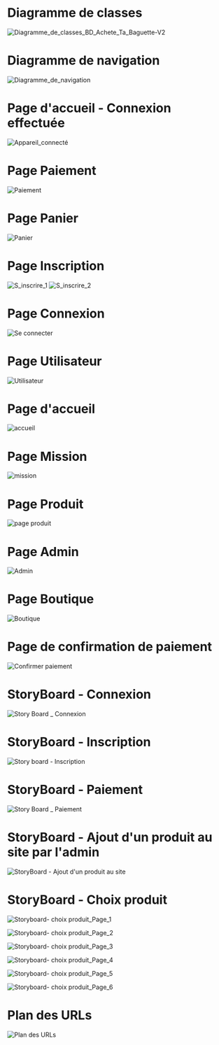 <h1>Diagramme de classes</h1>

![Diagramme_de_classes_BD_Achete_Ta_Baguette-V2](https://github.com/cegepmatane/AcheteTaBaguette/blob/master/documentation/Diagrammes/Diagramme_de_classes_BD_Achete_Ta_Baguette-V2.png)

<h1>Diagramme de navigation</h1>

![Diagramme_de_navigation](https://github.com/cegepmatane/AcheteTaBaguette/blob/master/documentation/Diagrammes/Diagramme_de_navigation.png)

<h1>Page d'accueil - Connexion effectuée</h1>

![Appareil_connecté](https://github.com/cegepmatane/AcheteTaBaguette/blob/master/documentation/Maquettes/Accueil_connect%C3%A9.png)

<h1>Page Paiement</h1>

![Paiement](https://github.com/cegepmatane/AcheteTaBaguette/blob/master/documentation/Maquettes/Paiement.png)

<h1>Page Panier</h1>

![Panier](https://github.com/cegepmatane/AcheteTaBaguette/blob/master/documentation/Maquettes/Panier.png)

<h1>Page Inscription</h1>

![S_inscrire_1](https://github.com/cegepmatane/AcheteTaBaguette/blob/master/documentation/Maquettes/Inscription_1.png)
![S_inscrire_2](https://github.com/cegepmatane/AcheteTaBaguette/blob/master/documentation/Maquettes/Inscription_2.png)

<h1>Page Connexion</h1>

![Se connecter](https://github.com/cegepmatane/AcheteTaBaguette/blob/master/documentation/Maquettes/Se%20connecter.png)

<h1>Page Utilisateur</h1>

![Utilisateur](https://github.com/cegepmatane/AcheteTaBaguette/blob/master/documentation/Maquettes/Utilisateur.png)

<h1>Page d'accueil</h1>

![accueil](https://github.com/cegepmatane/AcheteTaBaguette/blob/master/documentation/Maquettes/accueil.png)

<h1>Page Mission</h1>

![mission](https://github.com/cegepmatane/AcheteTaBaguette/blob/master/documentation/Maquettes/mission.png)

<h1>Page Produit</h1>

![page produit](https://github.com/cegepmatane/AcheteTaBaguette/blob/master/documentation/Maquettes/page%20produit.png)

<h1>Page Admin</h1>

![Admin](https://github.com/cegepmatane/AcheteTaBaguette/blob/master/documentation/Maquettes/Admin.png)

<h1>Page Boutique</h1>

![Boutique](https://github.com/cegepmatane/AcheteTaBaguette/blob/master/documentation/Maquettes/Boutique.png)

<h1>Page de confirmation de paiement</h1>

![Confirmer paiement](https://github.com/cegepmatane/AcheteTaBaguette/blob/master/documentation/Maquettes/Confirmer%20paiement.png)

<h1>StoryBoard - Connexion</h1>

![Story Board _ Connexion](https://github.com/cegepmatane/AcheteTaBaguette/blob/master/documentation/StoryBoard/Story%20Board%20_%20Connexion.png)

<h1>StoryBoard - Inscription</h1>

![Story board - Inscription](https://github.com/cegepmatane/AcheteTaBaguette/blob/master/documentation/StoryBoard/Story%20board%20-%20Inscription.png)

<h1>StoryBoard - Paiement</h1>

![Story Board _ Paiement](https://github.com/cegepmatane/AcheteTaBaguette/blob/master/documentation/StoryBoard/Story%20Board%20_%20Paiement.png)

<h1>StoryBoard - Ajout d'un produit au site par l'admin</h1>

![StoryBoard - Ajout d'un produit au site](https://github.com/cegepmatane/AcheteTaBaguette/blob/master/documentation/StoryBoard/StoryBoard%20-%20Ajout%20d'un%20produit%20au%20site.png)

<h1>StoryBoard - Choix produit</h1>

![Storyboard- choix produit_Page_1](https://github.com/cegepmatane/AcheteTaBaguette/blob/master/documentation/StoryBoard/Storyboard-%20choix%20produit_Page_1.png)

![Storyboard- choix produit_Page_2](https://github.com/cegepmatane/AcheteTaBaguette/blob/master/documentation/StoryBoard/Storyboard-%20choix%20produit_Page_2.png)

![Storyboard- choix produit_Page_3](https://github.com/cegepmatane/AcheteTaBaguette/blob/master/documentation/StoryBoard/Storyboard-%20choix%20produit_Page_3.png)

![Storyboard- choix produit_Page_4](https://github.com/cegepmatane/AcheteTaBaguette/blob/master/documentation/StoryBoard/Storyboard-%20choix%20produit_Page_4.png)

![Storyboard- choix produit_Page_5](https://github.com/cegepmatane/AcheteTaBaguette/blob/master/documentation/StoryBoard/Storyboard-%20choix%20produit_Page_5.png)

![Storyboard- choix produit_Page_6](https://github.com/cegepmatane/AcheteTaBaguette/blob/master/documentation/StoryBoard/Storyboard-%20choix%20produit_Page_6.png)

<h1>Plan des URLs</h1>

![Plan des URLs](https://github.com/cegepmatane/AcheteTaBaguette/blob/master/documentation/Plan_des_URLs.png)